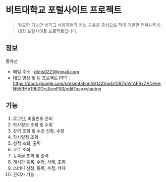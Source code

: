 # 비트대학교 포털사이트 프로젝트
> 필요한 기능만 남기고 사용자들의 정보 공유를 중심으로 하여 개발한 커뮤니티성 대학 포털사이트 프로젝트입니다.



## 정보

황유선 <br />
- 메일 주소 : dbtjs0221@gmail.com <br />
- 데모 영상 및 팀 프로젝트 PPT : https://docs.google.com/presentation/d/143Vw4rlDR7mVIrAFRxZADHyeN55RHV19h0OrsXrmPX0/edit?usp=sharing <br />


## 기능

1. 로그인, 비밀번호 관리
2. 학사정보 조회 및 수정
3. 강의 조희 및 수강 신청, 수정
4. 학사일정 조회
5. 성적 조회, 출력
6. 교수 조회
7. 등록금 조회 및 출력
8. 게시판 등록, 수정, 삭제, 조회
9. 스터디 신청, 등록, 수정, 삭제
10. 관리자 기능
